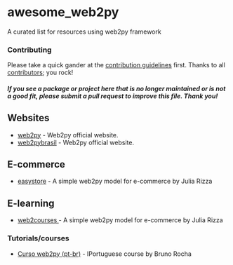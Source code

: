 # awesome_web2py
A curated list for resources using web2py framework


### Contributing

Please take a quick gander at the [contribution guidelines](https://github.com/avelino/awesome-go/blob/master/CONTRIBUTING.md) first. Thanks to all [contributors](https://github.com/avelino/awesome-go/graphs/contributors); you rock!

#### *If you see a package or project here that is no longer maintained or is not a good fit, please submit a pull request to improve this file. Thank you!*




## Websites

* [web2py](http://web2py.com/) - Web2py official website.
* [web2pybrasil](http://web2py.com.br/) - Web2py official website.

## E-commerce 

* [easystore](https://github.com/juliarizza/easy_store) - A simple web2py model for e-commerce by Julia Rizza

##  E-learning

* [web2courses ](https://github.com/juliarizza/web2courses) - A simple web2py model for e-commerce by Julia Rizza

### Tutorials/courses

* [Curso web2py (pt-br)](https://www.youtube.com/playlist?list=PL5CWed0-MqAPLiMS5gJvWKZDBez-vcRuN) - IPortuguese course by Bruno Rocha

